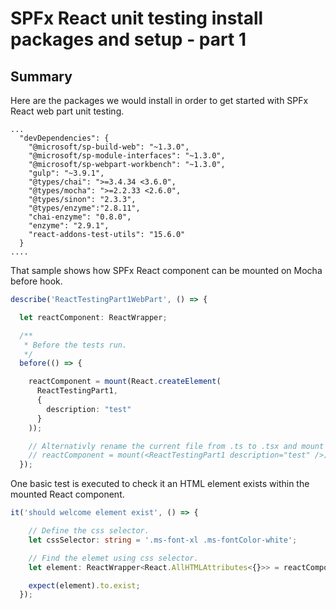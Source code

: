 # SPFx React unit testing install packages and setup - part 1 #

## Summary

Here are the packages we would install in order to get started with SPFx React web part unit testing.

```
...
  "devDependencies": {
    "@microsoft/sp-build-web": "~1.3.0",
    "@microsoft/sp-module-interfaces": "~1.3.0",
    "@microsoft/sp-webpart-workbench": "~1.3.0",
    "gulp": "~3.9.1",
    "@types/chai": ">=3.4.34 <3.6.0",
    "@types/mocha": ">=2.2.33 <2.6.0",
    "@types/sinon": "2.3.3",
    "@types/enzyme":"2.8.11",
    "chai-enzyme": "0.8.0",
    "enzyme": "2.9.1",
    "react-addons-test-utils": "15.6.0"
  }
....
```

That sample shows how SPFx React component can be mounted on Mocha before hook.

```typescript
describe('ReactTestingPart1WebPart', () => {

  let reactComponent: ReactWrapper;

  /**
   * Before the tests run. 
   */
  before(() => {

    reactComponent = mount(React.createElement(
      ReactTestingPart1,
      {
        description: "test"
      }
    ));

    // Alternativly rename the current file from .ts to .tsx and mount in an HTML/XML fashion.
    // reactComponent = mount(<ReactTestingPart1 description="test" />);
  });
``` 
One basic test is executed to check it an HTML element exists within the mounted React component.

```typescript
it('should welcome element exist', () => {

    // Define the css selector.
    let cssSelector: string = '.ms-font-xl .ms-fontColor-white';

    // Find the elemet using css selector.
    let element: ReactWrapper<React.AllHTMLAttributes<{}>> = reactComponent.find(cssSelector);

    expect(element).to.exist;
  });
```



